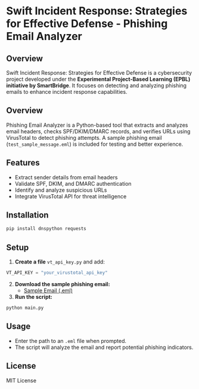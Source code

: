 # Swift Incident Response: Strategies for Effective Defense - Phishing Email Analyzer

## Overview
Swift Incident Response: Strategies for Effective Defense is a cybersecurity project developed under the **Experimental Project-Based Learning (EPBL) initiative by SmartBridge**. It focuses on detecting and analyzing phishing emails to enhance incident response capabilities.

## Overview
Phishing Email Analyzer is a Python-based tool that extracts and analyzes email headers, checks SPF/DKIM/DMARC records, and verifies URLs using VirusTotal to detect phishing attempts. A sample phishing email (`test_sample_message.eml`) is included for testing and better experience.

## Features
- Extract sender details from email headers
- Validate SPF, DKIM, and DMARC authentication
- Identify and analyze suspicious URLs
- Integrate VirusTotal API for threat intelligence

## Installation
```bash
pip install dnspython requests
```

## Setup
1. **Create a file** `vt_api_key.py` and add:
```python
VT_API_KEY = "your_virustotal_api_key"
```
2. **Download the sample phishing email:**
   - [Sample Email (.eml)](https://www.phpclasses.org/browse/file/14672.html)
3. **Run the script:**
```bash
python main.py
```

## Usage
- Enter the path to an `.eml` file when prompted.
- The script will analyze the email and report potential phishing indicators.

## License
MIT License
